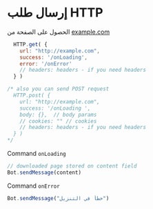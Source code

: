# إرسال طلب HTTP

الحصول على الصفحة من [example.com](http://example.com)

```javascript
  HTTP.get( {
    url: "http://example.com",
    success: '/onLoading',
    error: '/onError'
    // headers: headers - if you need headers
  } )

/* also you can send POST request
  HTTP.post( {
    url: "http://example.com",
    success: '/onLoading ',
    body: {},  // body params
    // cookies: "" // cookies   
    // headers: headers - if you need headers
  } )
*/
```

Command `onLoading`

```javascript
// downloaded page stored on content field
Bot.sendMessage(content)
```

Command `onError`

```javascript
Bot.sendMessage("خطأ في التنزيل")
```

